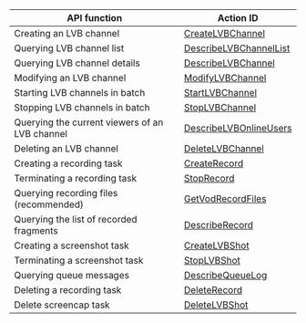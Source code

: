 | API function          | Action ID                                |
| ------------- | ---------------------------------------- |
| Creating an LVB channel        | [CreateLVBChannel](https://www.qcloud.com/doc/api/258/4715) |
| Querying LVB channel list      | [DescribeLVBChannelList](https://www.qcloud.com/doc/api/258/4716) |
| Querying LVB channel details      | [DescribeLVBChannel](https://www.qcloud.com/doc/api/258/4717) |
| Modifying an LVB channel        | [ModifyLVBChannel](https://www.qcloud.com/doc/api/258/4718) |
| Starting LVB channels in batch      | [StartLVBChannel](https://www.qcloud.com/doc/api/258/4719) |
| Stopping LVB channels in batch      | [StopLVBChannel](https://www.qcloud.com/doc/api/258/4720) |
| Querying the current viewers of an LVB channel | [DescribeLVBOnlineUsers](https://www.qcloud.com/doc/api/258/4721) |
| Deleting an LVB channel        | [DeleteLVBChannel](https://www.qcloud.com/doc/api/258/4722) |
| Creating a recording task        | [CreateRecord](https://www.qcloud.com/doc/api/258/4723) |
| Terminating a recording task        | [StopRecord](https://www.qcloud.com/doc/api/258/4724) |
| Querying recording files (recommended)     | [GetVodRecordFiles](https://www.qcloud.com/doc/api/258/5823) |
| Querying the list of recorded fragments     | [DescribeRecord](https://www.qcloud.com/doc/api/258/4725) |
| Creating a screenshot task        | [CreateLVBShot](https://www.qcloud.com/doc/api/258/4726) |
| Terminating a screenshot task        | [StopLVBShot](https://www.qcloud.com/doc/api/258/4727) |
| Querying queue messages        | [DescribeQueueLog](https://www.qcloud.com/doc/api/258/4728) |
| Deleting a recording task        | [DeleteRecord](https://www.qcloud.com/doc/api/258/4729) |
| Delete screencap task        | [DeleteLVBShot](https://www.qcloud.com/doc/api/258/4730) |
